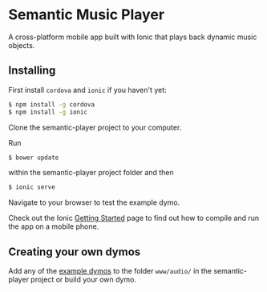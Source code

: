 Semantic Music Player
=====================

A cross-platform mobile app built with Ionic that plays back dynamic music objects.

## Installing

First install `cordova` and `ionic` if you haven't yet:
```bash
$ npm install -g cordova
$ npm install -g ionic
```

Clone the semantic-player project to your computer.

Run
```bash
$ bower update
```
within the semantic-player project folder and then
```bash
$ ionic serve
```

Navigate to your browser to test the example dymo.

Check out the Ionic [Getting Started](http://ionicframework.com/getting-started) page to find out how to compile and run the app on a mobile phone.

## Creating your own dymos

Add any of the [example dymos](https://github.com/florianthalmann/example-dymos.git) to the folder `www/audio/` in the semantic-player project or build your own dymo.

